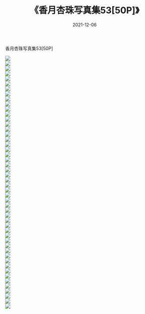 ﻿---
layout: post
title:  《香月杏珠写真集53[50P]》
date:   2021-12-06
img: http://img.660000.xyz/Sharelink/性感/2021/香月杏珠写真集53[50P]/000.jpg
categories: [美女, 清纯, 唯美]
---

香月杏珠写真集53[50P]

  ![](http://img.660000.xyz/Sharelink/性感/2021/香月杏珠写真集53[50P]/001.jpg) <br> ![](http://img.660000.xyz/Sharelink/性感/2021/香月杏珠写真集53[50P]/002.jpg) <br> ![](http://img.660000.xyz/Sharelink/性感/2021/香月杏珠写真集53[50P]/003.jpg) <br> ![](http://img.660000.xyz/Sharelink/性感/2021/香月杏珠写真集53[50P]/004.jpg) <br> ![](http://img.660000.xyz/Sharelink/性感/2021/香月杏珠写真集53[50P]/005.jpg) <br> ![](http://img.660000.xyz/Sharelink/性感/2021/香月杏珠写真集53[50P]/006.jpg) <br> ![](http://img.660000.xyz/Sharelink/性感/2021/香月杏珠写真集53[50P]/007.jpg) <br> ![](http://img.660000.xyz/Sharelink/性感/2021/香月杏珠写真集53[50P]/008.jpg) <br> ![](http://img.660000.xyz/Sharelink/性感/2021/香月杏珠写真集53[50P]/009.jpg) <br> ![](http://img.660000.xyz/Sharelink/性感/2021/香月杏珠写真集53[50P]/010.jpg) <br> ![](http://img.660000.xyz/Sharelink/性感/2021/香月杏珠写真集53[50P]/011.jpg) <br> ![](http://img.660000.xyz/Sharelink/性感/2021/香月杏珠写真集53[50P]/012.jpg) <br> ![](http://img.660000.xyz/Sharelink/性感/2021/香月杏珠写真集53[50P]/013.jpg) <br> ![](http://img.660000.xyz/Sharelink/性感/2021/香月杏珠写真集53[50P]/014.jpg) <br> ![](http://img.660000.xyz/Sharelink/性感/2021/香月杏珠写真集53[50P]/015.jpg) <br> ![](http://img.660000.xyz/Sharelink/性感/2021/香月杏珠写真集53[50P]/016.jpg) <br> ![](http://img.660000.xyz/Sharelink/性感/2021/香月杏珠写真集53[50P]/017.jpg) <br> ![](http://img.660000.xyz/Sharelink/性感/2021/香月杏珠写真集53[50P]/018.jpg) <br> ![](http://img.660000.xyz/Sharelink/性感/2021/香月杏珠写真集53[50P]/019.jpg) <br> ![](http://img.660000.xyz/Sharelink/性感/2021/香月杏珠写真集53[50P]/020.jpg) <br> ![](http://img.660000.xyz/Sharelink/性感/2021/香月杏珠写真集53[50P]/021.jpg) <br> ![](http://img.660000.xyz/Sharelink/性感/2021/香月杏珠写真集53[50P]/022.jpg) <br> ![](http://img.660000.xyz/Sharelink/性感/2021/香月杏珠写真集53[50P]/023.jpg) <br> ![](http://img.660000.xyz/Sharelink/性感/2021/香月杏珠写真集53[50P]/024.jpg) <br> ![](http://img.660000.xyz/Sharelink/性感/2021/香月杏珠写真集53[50P]/025.jpg) <br> ![](http://img.660000.xyz/Sharelink/性感/2021/香月杏珠写真集53[50P]/026.jpg) <br> ![](http://img.660000.xyz/Sharelink/性感/2021/香月杏珠写真集53[50P]/027.jpg) <br> ![](http://img.660000.xyz/Sharelink/性感/2021/香月杏珠写真集53[50P]/028.jpg) <br> ![](http://img.660000.xyz/Sharelink/性感/2021/香月杏珠写真集53[50P]/029.jpg) <br> ![](http://img.660000.xyz/Sharelink/性感/2021/香月杏珠写真集53[50P]/030.jpg) <br> ![](http://img.660000.xyz/Sharelink/性感/2021/香月杏珠写真集53[50P]/031.jpg) <br> ![](http://img.660000.xyz/Sharelink/性感/2021/香月杏珠写真集53[50P]/032.jpg) <br> ![](http://img.660000.xyz/Sharelink/性感/2021/香月杏珠写真集53[50P]/033.jpg) <br> ![](http://img.660000.xyz/Sharelink/性感/2021/香月杏珠写真集53[50P]/034.jpg) <br> ![](http://img.660000.xyz/Sharelink/性感/2021/香月杏珠写真集53[50P]/035.jpg) <br> ![](http://img.660000.xyz/Sharelink/性感/2021/香月杏珠写真集53[50P]/036.jpg) <br> ![](http://img.660000.xyz/Sharelink/性感/2021/香月杏珠写真集53[50P]/037.jpg) <br> ![](http://img.660000.xyz/Sharelink/性感/2021/香月杏珠写真集53[50P]/038.jpg) <br> ![](http://img.660000.xyz/Sharelink/性感/2021/香月杏珠写真集53[50P]/039.jpg) <br> ![](http://img.660000.xyz/Sharelink/性感/2021/香月杏珠写真集53[50P]/040.jpg) <br> ![](http://img.660000.xyz/Sharelink/性感/2021/香月杏珠写真集53[50P]/041.jpg) <br> ![](http://img.660000.xyz/Sharelink/性感/2021/香月杏珠写真集53[50P]/042.jpg) <br> ![](http://img.660000.xyz/Sharelink/性感/2021/香月杏珠写真集53[50P]/043.jpg) <br> ![](http://img.660000.xyz/Sharelink/性感/2021/香月杏珠写真集53[50P]/044.jpg) <br> ![](http://img.660000.xyz/Sharelink/性感/2021/香月杏珠写真集53[50P]/045.jpg) <br> ![](http://img.660000.xyz/Sharelink/性感/2021/香月杏珠写真集53[50P]/046.jpg) <br> ![](http://img.660000.xyz/Sharelink/性感/2021/香月杏珠写真集53[50P]/047.jpg) <br> ![](http://img.660000.xyz/Sharelink/性感/2021/香月杏珠写真集53[50P]/048.jpg) <br> ![](http://img.660000.xyz/Sharelink/性感/2021/香月杏珠写真集53[50P]/049.jpg) <br> ![](http://img.660000.xyz/Sharelink/性感/2021/香月杏珠写真集53[50P]/050.jpg) <br>